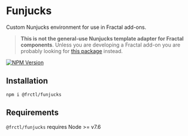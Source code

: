# Funjucks

Custom Nunjucks environment for use in Fractal add-ons.

> **This is not the general-use Nunjucks template adapter for Fractal components**.
> Unless you are developing a Fractal add-on you are probably looking for [this package](https://www.npmjs.com/package/@frctl/fractal-adapter-nunjucks) instead.

[![NPM Version](https://img.shields.io/npm/v/@frctl/funjucks.svg?style=flat-square)](https://www.npmjs.com/package/@frctl/funjucks)

## Installation

```
npm i @frctl/funjucks
```

## Requirements

`@frctl/funjucks` requires Node >= v7.6
